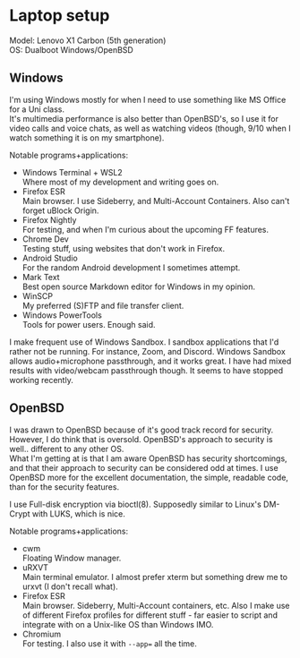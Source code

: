# Laptop setup

Model: Lenovo X1 Carbon (5th generation)  
OS: Dualboot Windows/OpenBSD

## Windows

I'm using Windows mostly for when I need to use something like MS Office for a Uni class.  
It's multimedia performance is also better than OpenBSD's, so I use it for video calls and voice chats, as well as watching videos (though, 9/10 when I watch something it is on my smartphone).

Notable programs+applications:

- Windows Terminal + WSL2  
  Where most of my development and writing goes on.
- Firefox ESR  
  Main browser. I use Sideberry, and Multi-Account Containers. Also can't forget uBlock Origin.
- Firefox Nightly  
  For testing, and when I'm curious about the upcoming FF features.
- Chrome Dev  
  Testing stuff, using websites that don't work in Firefox.
- Android Studio  
  For the random Android development I sometimes attempt.
- Mark Text  
  Best open source Markdown editor for Windows in my opinion.
- WinSCP  
  My preferred (S)FTP and file transfer client.
- Windows PowerTools  
  Tools for power users. Enough said.

I make frequent use of Windows Sandbox. I sandbox applications that I'd rather not be running. For instance, Zoom, and Discord. Windows Sandbox allows audio+microphone passthrough, and it works great. I have had mixed results with video/webcam passthrough though. It seems to have stopped working recently.

## OpenBSD

I was drawn to OpenBSD because of it's good track record for security. However, I do think that is oversold.
OpenBSD's approach to security is well.. different to any other OS.  
What I'm getting at is that I am aware OpenBSD has security shortcomings, and that their approach to security can be considered odd at times. I use OpenBSD more for the excellent documentation, the simple, readable code, than for the security features.

I use Full-disk encryption via bioctl(8). Supposedly similar to Linux's DM-Crypt with LUKS, which is nice.

Notable programs+applications:

- cwm  
  Floating Window manager.
- uRXVT  
  Main terminal emulator. I almost prefer xterm but something drew me to urxvt (I don't recall what).
- Firefox ESR  
  Main browser. Sideberry, Multi-Account containers, etc. Also I make use of different Firefox profiles for different stuff - far easier to script and integrate with on a Unix-like OS than Windows IMO.
- Chromium  
  For testing. I also use it with `--app=` all the time.
